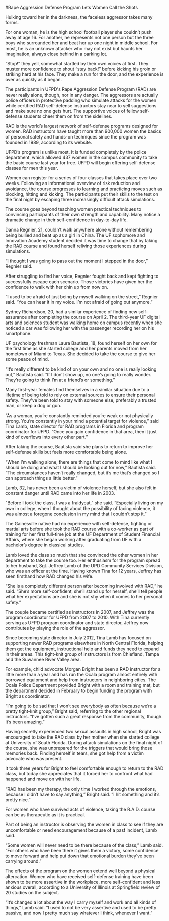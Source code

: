 #Rape Aggression Defense Program Lets Women Call the Shots

Hulking toward her in the darkness, the faceless aggressor takes many forms.

For one woman, he is the high school football player she couldn’t push away at age 16. For another, he represents not one person but the three boys who surrounded her and beat her up one night in middle school. For most, he is an unknown attacker who may not exist but haunts her imagination, always close behind in a parking lot.

“Stop!” they yell, somewhat startled by their own voices at first. They muster more confidence to shout “stay back!” before kicking his groin or striking hard at his face. They make a run for the door, and the experience is over as quickly as it began.

The participants in UFPD's Rape Aggression Defense Program (RAD) are never really alone, though, nor in any danger. The aggressors are actually police officers in protective padding who simulate attacks for the women while certified RAD self-defense instructors stay near to yell suggestions and make sure no one gets hurt. The supportive voices of fellow self-defense students cheer them on from the sidelines.

RAD is the world’s largest network of self-defense programs designed for women. RAD instructors have taught more than 900,000 women the basics of personal safety and hands-on techniques since the program was founded in 1989, according to its website.

UFPD’s program is unlike most. It is funded completely by the police department, which allowed 437 women in the campus community to take the basic course last year for free. UFPD will begin offering self-defense classes for men this year.

Women can register for a series of four classes that takes place over two weeks. Following an informational overview of risk reduction and avoidance, the course progresses to learning and practicing moves such as blocking, hitting and kicking. The participants put their skills to the test on the final night by escaping three increasingly difficult attack simulations.

The course goes beyond teaching women practical techniques to convincing participants of their own strength and capability. Many notice a dramatic change in their self-confidence in day-to-day life.

Danna Regnier, 21, couldn’t walk anywhere alone without remembering being bullied and beat up as a girl in China. The UF sophomore and Innovation Academy student decided it was time to change that by taking the RAD course and found herself reliving those experiences during simulations.

“I thought I was going to pass out the moment I stepped in the door,” Regnier said.

After struggling to find her voice, Regnier fought back and kept fighting to successfully escape each scenario. Those victories have given her the confidence to walk with her chin up from now on.

“I used to be afraid of just being by myself walking on the street,” Regnier said. “You can hear it in my voice. I’m not afraid of going out anymore.”

Sydney Richardson, 20, had a similar experience of finding new self-assurance after completing the course on April 2. The third-year UF digital arts and sciences student was walking home on campus recently when she noticed a car was following her with the passenger recording her on his smartphone.

UF psychology freshman Laura Bautista, 18, found herself on her own for the first time as she started college and her parents moved from her hometown of Miami to Texas. She decided to take the course to give her some peace of mind.

“It’s really different to be kind of on your own and no one is really looking out,” Bautista said. “If I don’t show up, no one’s going to really wonder. They’re going to think I’m at a friend’s or something.”

Many first-year females find themselves in a similar situation due to a lifetime of being told to rely on external sources to ensure their personal safety. They've been told to stay with someone else, preferably a trusted man, or keep a dog or gun.

“As a woman, you’re constantly reminded you’re weak or not physically strong. You’re constantly in your mind a potential target for violence,” said Tina Lamb, state director for RAD programs in Florida and program coordinator for UFPD. “Once you gain confidence in that area, then it just kind of overflows into every other part.”

After taking the course, Bautista said she plans to return to improve her self-defense skills but feels more comfortable being alone.

“When I’m walking alone, there are things that come to mind like what I should be doing and what I should be looking out for now,” Bautista said. “The circumstances haven’t really changed, but it’s me that’s changed so I can approach things a little better.”

Lamb, 32, has never been a victim of violence herself, but she also felt in constant danger until RAD came into her life in 2003.

"Before I took the class, I was a fraidycat,” she said. “Especially living on my own in college, when I thought about the possibility of facing violence, it was almost a foregone conclusion in my mind that I couldn’t stop it.”

The Gainesville native had no experience with self-defense, fighting or martial arts before she took the RAD course with a co-worker as part of training for her first full-time job at the UF Department of Student Financial Affairs, where she began working after graduating from UF with a bachelor’s degree in classical studies.

Lamb loved the class so much that she convinced the other women in her department to take the course too. Her enthusiasm for the program spread to her husband, Sgt. Jeffrey Lamb of the UPD Community Services Division, who was an officer at the time. Having known Tina for 12 years, Jeffrey has seen firsthand how RAD changed his wife.

“She is a completely different person after becoming involved with RAD,” he said. “She’s more self-confident, she’ll stand up for herself, she’ll tell people what her expectations are and she is not shy when it comes to her personal safety.”

The couple became certified as instructors in 2007, and Jeffrey was the program coordinator for UFPD from 2007 to 2010. With Tina currently serving as UFPD program coordinator and state director, Jeffrey now contributes by playing the role of the aggressor.

Since becoming state director in July 2012, Tina Lamb has focused on supporting newer RAD programs elsewhere in North Central Florida, helping them get the equipment, instructional help and funds they need to expand in their areas. This tight-knit group of instructors is from Chiefland, Tampa and the Suwannee River Valley area.

For example, child advocate Morgan Bright has been a RAD instructor for a little more than a year and has run the Ocala program almost entirely with borrowed equipment and help from instructors in neighboring cities. The Ocala Police Department provided Bright with a room and training mat, but the department decided in February to begin funding the program with Bright as coordinator.

“I’m going to be sad that I won’t see everybody as often because we’re a pretty tight-knit group,” Bright said, referring to the other regional instructors. “I’ve gotten such a great response from the community, though. It’s been amazing.”

Having secretly experienced two sexual assaults in high school, Bright was encouraged to take the RAD class by her mother when she started college at University of South Florida. During attack simulations on the final night of the course, she was unprepared for the triggers that would bring those memories back. Finding herself in tears, she got help from a victim advocate who was present.

It took three years for Bright to feel comfortable enough to return to the RAD class, but today she appreciates that it forced her to confront what had happened and move on with her life.

“RAD has been my therapy, the only time I worked through the emotions, because I didn’t have to say anything,” Bright said. “I hit something and it’s pretty nice.”

For women who have survived acts of violence, taking the R.A.D. course can be as therapeutic as it is practical. 

Part of being an instructor is observing the women in class to see if they are uncomfortable or need encouragement because of a past incident, Lamb said.

“Some women will never need to be there because of the class,” Lamb said. “For others who have been there it gives them a victory, some confidence to move forward and help put down that emotional burden they’ve been carrying around.”

The effects of the program on the women extend well beyond a physical altercation. Women who have received self-defense training have been shown to be more assertive in the workplace, more self-confident and less anxious overall, according to a University of Illinois at Springfield review of 20 studies on the subject.

“It’s changed a lot about the way I carry myself and work and all kinds of things,” Lamb said. “I used to not be very assertive and used to be pretty passive, and now I pretty much say whatever I think, whenever I want.”
